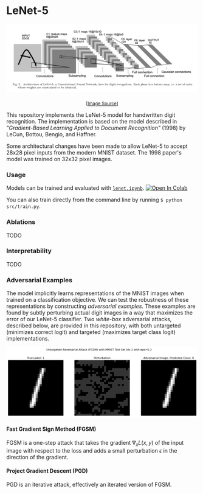 # LeNet-5

![lenet5](src/res/LeCun98.png)
<p align="center"><sub>[<a href="http://vision.stanford.edu/cs598_spring07/papers/Lecun98.pdf">Image Source</a>]</sub></p>

This repository implements the LeNet-5 model for handwritten digit recognition. The implementation is based on the model described in *"Gradient-Based Learning Applied to Document Recognition"* (1998) by LeCun, Bottou, Bengio, and Haffner. 

Some architectural changes have been made to allow LeNet-5 to accept 28x28 pixel inputs from the modern MNIST dataset. The 1998 paper's model was trained on 32x32 pixel images. 

### Usage
Models can be trained and evaluated with [`lenet.ipynb`](lenet.ipynb). [![Open In Colab](https://colab.research.google.com/assets/colab-badge.svg)](https://colab.research.google.com/github/ncarolan/lenet-5/blob/main/lenet.ipynb)

You can also train directly from the command line by running `$ python src/train.py`.

### Ablations
TODO

### Interpretability
TODO

### Adversarial Examples
The model implicitly learns representations of the MNIST images when trained on a classification objective. We can test the robustness of these representations by constructing *adversarial examples*. These examples are found by subtly perturbing actual digit images in a way that maximizes the error of our LeNet-5 classifier. Two *white-box* adversarial attacks, described below, are provided in this repository, with both untargeted (minimizes correct logit) and targeted (maximizes target class logit) implementations. 

![fgsm](src/res/fgsm.png)

#### Fast Gradient Sign Method (FGSM)
FGSM is a one-step attack that takes the gradient $\nabla_x L(x,y)$ of the input image with respect to the loss and adds a small perturbation $\epsilon$ in the direction of the gradient.

#### Project Gradient Descent (PGD)
PGD is an iterative attack, effectively an iterated version of FGSM.
